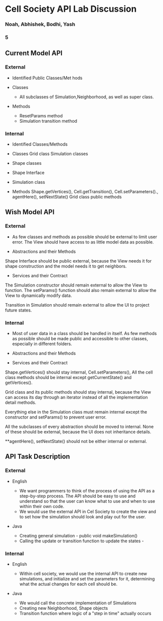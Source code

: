 # Cell Society API Lab Discussion
### Noah, Abhishek, Bodhi, Yash
### 5

## Current Model API

### External

* Identified Public Classes/Met hods

- Classes
    - All subclasses of Simulation,Neighborhood, as well as super class.

- Methods
    - ResetParams method
    - Simulation transition method

### Internal

* Identified Classes/Methods

- Classes
  Grid class
  Simulation classes
- Shape classes

- Shape Interface
- Simulation class

- Methods
  Shape.getVertices(), Cell.getTransition(), Cell.setParameters()., agentHere(), setNextState() Grid class public methods


## Wish Model API

### External

* As few classes and methods as possible should be external to limit user error. The View should have access to as little model data as possible.

* Abstractions and their Methods

Shape Interface should be public external, because the View needs it for shape construction and the model needs it to get neighbors.

* Services and their Contract

The Simulation constructor should remain external to allow the View to function. The setParams() function should also remain external to allow the View to dynamically modify data.

Transition in Simulation should remain external to allow the UI to project future states.

### Internal

* Most of user data in a class should be handled in itself. As few methods as possible should be made public and accessible to other classes, especially in different folders.

* Abstractions and their Methods

* Services and their Contract

Shape.getVertices() should stay internal, Cell.setParameters(),
All the cell class methods should be internal except getCurrentState() and getVertices().

Grid class and its public methods should stay internal, because the View can access its day through an iterator instead of all the implementation detail methods.

Everything else in the Simulation class must remain internal except the constructor and setParams() to prevent user error.

All the subclasses of every abstraction should be moved to internal. None of these should be external, because the UI does not inheritance details.

**agentHere(), setNextState() should not be either internal or external.

## API Task Description

### External

* English
    * We want programmers to think of the process of using the API as a step-by-step process.
      The API should be easy to use and understand so that the user can know what to use and when to use
      within their own code.
    * We would use the external API in Cel Society to create the view and to set how the simulation should look and
      play out for the user.

* Java
    * Creating general simulation - public void makeSimulation()
    * Calling the update or transition function to update the states -

### Internal

* English
    * Within cell society, we would use the internal API to create new simulations, and initialize and
      set the parameters for it, determining what the actual changes for each cell should be.

* Java
    * We would call the concrete implementation of Simulations
    * Creating new Neighborhood, Shape objects
    * Transition function where logic of a "step in time" actually occurs
